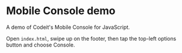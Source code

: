 # Mobile Console demo

A demo of Codeit's Mobile Console for JavaScript.

Open `index.html`, swipe up on the footer, then tap the top-left options button and choose Console.

